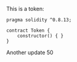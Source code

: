 This is a token: 

```
pragma solidity ^0.8.13;

contract Token {
    constructor() { }
}

```

Another update 50